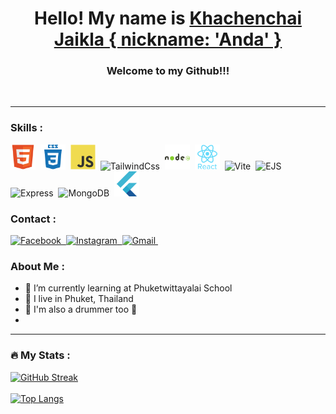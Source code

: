 <div align="center">
  <h1>Hello! My name is <a href="https://github.com/khachenchai">Khachenchai Jaikla { nickname: 'Anda' }</a></h1>
  <h3>Welcome to my Github!!!</h3>
  <img src="https://komarev.com/ghpvc/?username=khachenchai&style=flat-square&color=green" alt=""/>
  <hr>
</div>

### Skills :
<div id="badges">
    <img src="https://github.com/devicons/devicon/blob/master/icons/html5/html5-original.svg" title="HTML5" alt="HTML" width="40" height="40"/>&nbsp;
    <img src="https://github.com/devicons/devicon/blob/master/icons/css3/css3-plain-wordmark.svg"  title="CSS3" alt="CSS" width="40" height="40"/>&nbsp;
    <img src="https://github.com/devicons/devicon/blob/master/icons/javascript/javascript-original.svg" title="JavaScript" alt="JavaScript" width="40" height="40"/>&nbsp;
    <img src="https://upload.wikimedia.org/wikipedia/commons/thumb/d/d5/Tailwind_CSS_Logo.svg/512px-Tailwind_CSS_Logo.svg.png?20230715030042" title="TailwindCss" alt="TailwindCss"  height="30"/>&nbsp;
    <img src="https://github.com/devicons/devicon/blob/master/icons/nodejs/nodejs-original-wordmark.svg" title="NodeJS" alt="NodeJS" height="40"/>&nbsp;
    <img src="https://github.com/devicons/devicon/blob/master/icons/react/react-original-wordmark.svg" title="React" alt="React" width="40" height="40"/>&nbsp;
    <img src="https://camo.githubusercontent.com/61e102d7c605ff91efedb9d7e47c1c4a07cef59d3e1da202fd74f4772122ca4e/68747470733a2f2f766974656a732e6465762f6c6f676f2e737667" title="Vite" alt="Vite" width="40" height="40"/>&nbsp;
    <img src="https://cdn.icon-icons.com/icons2/2107/PNG/512/file_type_ejs_icon_130626.png" title="EJS" alt="EJS" height="40"/>&nbsp;
    <img src="https://expressjs.com/images/express-facebook-share.png" title="Express" alt="Express" height="40"/>&nbsp;
    <img src="https://upload.wikimedia.org/wikipedia/commons/thumb/9/93/MongoDB_Logo.svg/2560px-MongoDB_Logo.svg.png" title="MongoDB" alt="MongoDB" height="40"/>&nbsp;
    <img src="https://github.com/devicons/devicon/blob/master/icons/flutter/flutter-original.svg" title="Flutter" alt="Flutter" width="40" height="40"/>&nbsp;
</div>

### Contact :
<div id="badges">
  <a href="https://www.facebook.com/profile.php?id=100023858480896">
    <img src="https://upload.wikimedia.org/wikipedia/commons/thumb/0/05/Facebook_Logo_%282019%29.png/1024px-Facebook_Logo_%282019%29.png" alt="Facebook" width="40px">&nbsp;
  </a>
  <a href="https://www.instagram.com/chenchoyyy">
    <img src="https://upload.wikimedia.org/wikipedia/commons/thumb/a/a5/Instagram_icon.png/600px-Instagram_icon.png" alt="Instagram" width="40px">&nbsp;
  </a>
  <a href="mailto:jaiklaanda@gmail.com">
    <img src="https://upload.wikimedia.org/wikipedia/commons/thumb/7/7e/Gmail_icon_%282020%29.svg/2560px-Gmail_icon_%282020%29.svg.png" alt="Gmail" width="40px">&nbsp;
  </a>
</div>

### About Me :
- 🌱 I’m currently learning at Phuketwittayalai School
- 🏡 I live in Phuket, Thailand
- 🎵 I'm also a drummer too 🥁
- 
---

### 🔥 My Stats :
[![GitHub Streak](http://github-readme-streak-stats.herokuapp.com?user=khachenchai&theme=dark&background=000000)](https://git.io/streak-stats)
<br><br>
[![Top Langs](https://github-readme-stats.vercel.app/api/top-langs/?username=khachenchai&layout=compact&theme=vision-friendly-dark)](https://github.com/anuraghazra/github-readme-stats)


